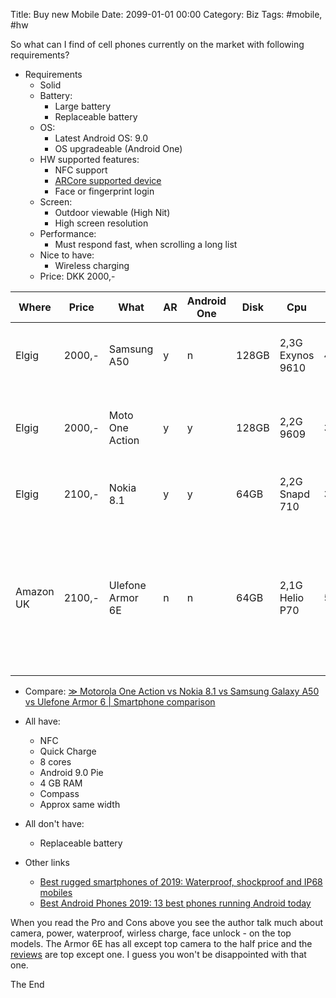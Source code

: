 Title: Buy new Mobile
Date: 2099-01-01 00:00
Category: Biz
Tags: #mobile, #hw

So what can I find of cell phones currently on the market with following requirements?

* Requirements
    * Solid
    * Battery:
        * Large battery
        * Replaceable battery
    * OS:
        * Latest Android OS: 9.0
        * OS upgradeable (Android One)
    * HW supported features:
        * NFC support
        * [ARCore supported device](https://developers.google.com/ar/discover/supported-devices)
        * Face or fingerprint login
    * Screen:
        * Outdoor viewable (High Nit)
        * High screen resolution
    * Performance:
        * Must respond fast, when scrolling a long list
    * Nice to have:
        * Wireless charging
    * Price: DKK 2000,-
 
|Where|Price|What|AR|Android One|Disk|Cpu|Bat|Screen Size|Resolu|Other|Features|Review|Cover|
|---|---|---|---|---|---|---|---|---|---|---|---|---|---|
|Elgig    |2000,-|Samsung A50     |y|n|128GB|2,3G Exynos 9610|4000mAh|6,4'' |sAmoled|ANT+, Finger sensor on screen          |[Samsung Galaxy A50 smartphone (koral) - Mobiltelefoner](https://www.elgiganten.dk/product/mobil-gps/mobiltelefoner/23353/samsung-galaxy-a50-smartphone-koral)||
|Elgig    |2000,-|Moto One Action |y|y|128GB|2,2G 9609       |3500mAh|6,3'' |       |Action cam                             |[Motorola One Action smartphone (denim blue) - Mobiltelefoner](https://www.elgiganten.dk/product/mobil-gps/mobiltelefoner/48127/motorola-one-action-smartphone-denim-blue)||
|Elgig    |2100,-|Nokia 8.1       |y|y| 64GB|2,2G Snapd 710  |3500mAh|6,18''|HD+    |Optic Stabilize, Zeis cam              |[Nokia 8.1 smartphone (iron/steel) - Mobiltelefoner](https://www.elgiganten.dk/product/mobil-gps/mobiltelefoner/17825/nokia-8-1-smartphone-iron-steel)|[Nokia 8.1 Review: A purist's delight | Gadgets Now](https://www.gadgetsnow.com/reviews/nokia-8-1/articleshow/66362835.cms)|
|Amazon UK|2100,-|Ulefone Armor 6E|n|n| 64GB|2,1G Helio P70  |5000mAh|6,2'' |FHD+   |IP68, Face unlock, Wireless chg, Tools+|[World's First Helio P70 Rugged Phone Ulefone Armor 6E,equips Helio P70 AI Chipest, 4GB+64GB and 6.2-inch Notch Screen](http://ulefone.com/products/armor6e/features.html)|[Ulefone Armor 6E rugged smartphone review](https://www.techradar.com/reviews/ulefone-armor-6e-rugged-smartphone)|[Luxury Wallet Case For Ulefone Armor 6E PU Leather Retro Flip Cover Magnetic Fashion Cases Strap - AliExpress](https://www.aliexpress.com/i/33009579893.html)|

* Compare: [≫ Motorola One Action vs Nokia 8.1 vs Samsung Galaxy A50 vs Ulefone Armor 6 | Smartphone comparison](https://versus.com/en/motorola-one-action-vs-nokia-8-1-vs-samsung-galaxy-a50-vs-ulefone-armor-6)
* All have:
    * NFC
    * Quick Charge
    * 8 cores
    * Android 9.0 Pie
    * 4 GB RAM
    * Compass
    * Approx same width
* All don't have:
    * Replaceable battery

* Other links
    * [Best rugged smartphones of 2019: Waterproof, shockproof and IP68 mobiles](https://www.techradar.com/best/best-rugged-smartphones)
    * [Best Android Phones 2019: 13 best phones running Android today](https://www.trustedreviews.com/best/best-android-phones-3438996)

When you read the Pro and Cons above you see the author talk much about camera, power, waterproof, wirless charge, face unlock - on the top models. The Armor 6E has all except top camera to the half price and the [reviews](https://www.amazon.co.uk/2019-Flagship-Rugged-Smartphone-Waterproof/product-reviews/B07RZLVCQ3/) are top except one. I guess you won't be disappointed with that one.

The End